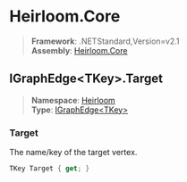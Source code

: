 # Heirloom.Core

> **Framework**: .NETStandard,Version=v2.1  
> **Assembly**: [Heirloom.Core][0]  

## IGraphEdge\<TKey>.Target

> **Namespace**: [Heirloom][0]  
> **Type**: [IGraphEdge\<TKey>][1]  

### Target

The name/key of the target vertex.

```cs
TKey Target { get; }
```

[0]: ../Heirloom.Core.md
[1]: Heirloom.IGraphEdge[TKey].md
